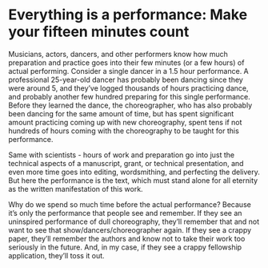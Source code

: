 <!--
id: 65452828519
link: http://blog.olgabotvinnik.com/post/65452828519/everything-is-a-performance-make-your-fifteen-minutes
slug: everything-is-a-performance-make-your-fifteen-minutes
date: Tue Oct 29 2013 12:41:29 GMT-0700 (PDT)
raw: {"blog_name":"sciencemeetproductivity","id":65452828519,"post_url":"http://blog.olgabotvinnik.com/post/65452828519/everything-is-a-performance-make-your-fifteen-minutes","slug":"everything-is-a-performance-make-your-fifteen-minutes","type":"text","date":"2013-10-29 19:41:29 GMT","timestamp":1383075689,"state":"published","format":"markdown","reblog_key":"54fq1wcG","tags":["performance"],"short_url":"http://tmblr.co/ZStENuyzIkTd","highlighted":[],"note_count":0,"title":"Everything is a performance: Make your fifteen minutes count","body":"<p>Musicians, actors, dancers, and other performers know how much preparation and practice goes into their few minutes (or a few hours) of actual performing. Consider a single dancer in a 1.5 hour performance. A professional 25-year-old dancer has probably been dancing since they were around 5, and they&#8217;ve logged thousands of hours practicing dance, and probably another few hundred preparing for this single performance. Before they learned the dance, the choreographer, who has also probably been dancing for the same amount of time, but has spent significant amount practicing coming up with new choreography, spent tens if not hundreds of hours coming with the choreography to be taught for this performance.</p>\n\n<p>Same with scientists - hours of work and preparation go into just the technical aspects of a manuscript, grant, or technical presentation, and even more time goes into editing, wordsmithing, and perfecting the delivery. But here the performance is the text, which must stand alone for all eternity as the written manifestation of this work.</p>\n\n<p>Why do we spend so much time before the actual performance? Because it&#8217;s only the performance that people see and remember. If they see an uninspired performance of dull choreography, they&#8217;ll remember that and not want to see that show/dancers/choreographer again. If they see a crappy paper, they&#8217;ll remember the authors and know not to take their work too seriously in the future. And, in my case, if they see a crappy fellowship application, they&#8217;ll toss it out.</p>"}
publish: 2013-10-029
tags: performance
title: Everything is a performance: Make your fifteen minutes count
-->


Everything is a performance: Make your fifteen minutes count
============================================================

Musicians, actors, dancers, and other performers know how much
preparation and practice goes into their few minutes (or a few hours) of
actual performing. Consider a single dancer in a 1.5 hour performance. A
professional 25-year-old dancer has probably been dancing since they
were around 5, and they’ve logged thousands of hours practicing dance,
and probably another few hundred preparing for this single performance.
Before they learned the dance, the choreographer, who has also probably
been dancing for the same amount of time, but has spent significant
amount practicing coming up with new choreography, spent tens if not
hundreds of hours coming with the choreography to be taught for this
performance.

Same with scientists - hours of work and preparation go into just the
technical aspects of a manuscript, grant, or technical presentation, and
even more time goes into editing, wordsmithing, and perfecting the
delivery. But here the performance is the text, which must stand alone
for all eternity as the written manifestation of this work.

Why do we spend so much time before the actual performance? Because it’s
only the performance that people see and remember. If they see an
uninspired performance of dull choreography, they’ll remember that and
not want to see that show/dancers/choreographer again. If they see a
crappy paper, they’ll remember the authors and know not to take their
work too seriously in the future. And, in my case, if they see a crappy
fellowship application, they’ll toss it out.

